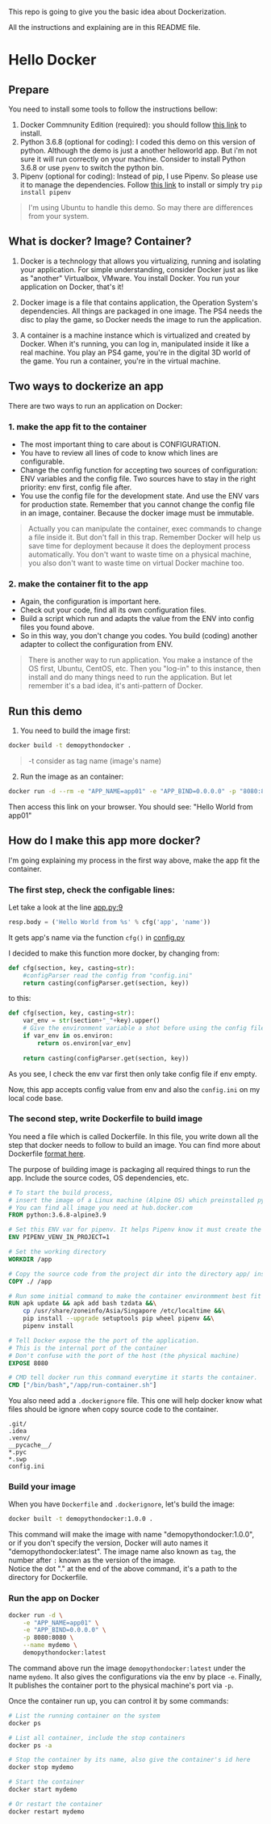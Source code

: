 This repo is going to give you the basic idea about Dockerization.

All the instructions and explaining are in this README file.

# Hello Docker

## Prepare
You need to install some tools to follow the instructions bellow:

1. Docker Commnunity Edition (required): you should follow [this link](https://docs.docker.com/install/linux/docker-ce/ubuntu/) to install.
2. Python 3.6.8 (optional for coding): I coded this demo on this version of python. Although the demo is just a another helloworld app. But i'm not sure it will run correctly on your machine. Consider to install Python 3.6.8 or use `pyenv` to switch the python bin.  
3. Pipenv (optional for coding): Instead of pip, I use Pipenv. So please use it to manage the dependencies. Follow [this link](https://github.com/pyenv/pyenv#installation) to install or simply try `pip install pipenv`
> I'm using Ubuntu to handle this demo. So may there are differences from your system. 

## What is docker? Image? Container?
1. Docker is a technology that allows you virtualizing,  running and isolating your application.
For simple understanding, consider Docker just as like as "another" Virtualbox, VMware. You install Docker. You run your application on Docker, that's it!

2. Docker image is a file that contains application, the Operation System's dependencies. All things are packaged in one image. The PS4 needs the disc to play the game, so Docker needs the image to run the application.

3. A container is a machine instance which is virtualized and created by Docker. When it's running, you can log in, manipulated inside it like a real machine. You play an PS4 game, you're in the digital 3D world of the game. You run a container, you're in the virtual machine.

## Two ways to dockerize an app
There are two ways to run an application on Docker:

### 1. make the app fit to the container

- The most important thing to care about is CONFIGURATION.
- You have to review all lines of code to know which lines are configurable.
- Change the config function for accepting two sources of configuration: ENV variables and the config file. Two sources have to stay in the right priority: env first, config file after.
- You use the config file for the development state. And use the ENV vars for production state. Remember that you cannot change the config file in an image, container. Because the docker image must be immutable.
> Actually you can manipulate the container, exec commands to change a file inside it. But don't fall in this trap. Remember Docker will help us save time for deployment because it does the deployment process automatically. You don't want to waste time on a physical machine, you also don't want to waste time on virtual Docker machine too.

### 2. make the container fit to the app 
- Again, the configuration is important here.
- Check out your code, find all its own configuration files.
- Build a script which run and adapts the value from the ENV into config files you found above.
- So in this way, you don't change you codes. You build (coding) another adapter to collect the configuration from ENV.  
> There is another way to run application. You make a instance of the OS first, Ubuntu, CentOS, etc. Then you "log-in" to this instance, then install and do many things need to run the application. But let remember it's a bad idea, it's anti-pattern of Docker.

## Run this demo
1. You need to build the image first:
```bash
docker build -t demopythondocker .
```
> -t consider as tag name (image's name)

2. Run the image as an container:
```bash
docker run -d --rm -e "APP_NAME=app01" -e "APP_BIND=0.0.0.0" -p "8080:8080" 
```
Then access this link on your browser. You should see: "Hello World from app01"

## How do I make this app more docker?
I'm going explaining my process in the first way above, make the app fit the container.

### The first step, check the configable lines:

Let take a look at the line [app.py:9](https://github.com/hostingwithdocker/demopythondocker/blob/readme/app.py#L9)
```python
resp.body = ('Hello World from %s' % cfg('app', 'name'))
```
It gets app's name via the function `cfg()` in [config.py](https://github.com/hostingwithdocker/demopythondocker/blob/readme/config.py#L9)

I decided to make this function more docker, by changing from:
```python
def cfg(section, key, casting=str):
    #configParser read the config from "config.ini"
    return casting(configParser.get(section, key))
```
to this:
```python
def cfg(section, key, casting=str):
    var_env = str(section+"_"+key).upper()
    # Give the environment variable a shot before using the config file
    if var_env in os.environ:
        return os.environ[var_env]
        
    return casting(configParser.get(section, key))
```

As you see, I check the env var first then only take config file if env empty.

Now, this app accepts config value from env and also the `config.ini` on my local code base.

### The second step, write Dockerfile to build image
You need a file which is called Dockerfile. In this file, you write down all the step that docker needs to follow to build an image.
You can find more about Dockerfile [format here](https://docs.docker.com/engine/reference/builder/).

The purpose of building image is packaging all required things to run the app. Include the source codes, OS dependencies, etc.


```Dockerfile
# To start the build process, 
# insert the image of a Linux machine (Alpine OS) which preinstalled python 3.6.8
# You can find all image you need at hub.docker.com  
FROM python:3.6.8-alpine3.9

# Set this ENV var for pipenv. It helps Pipenv know it must create the virtualenv inside the project directory 
ENV PIPENV_VENV_IN_PROJECT=1

# Set the working directory
WORKDIR /app

# Copy the source code from the project dir into the directory app/ inside the container.
COPY ./ /app

# Run some initial command to make the container environmment best fit for the app
RUN apk update && apk add bash tzdata &&\
    cp /usr/share/zoneinfo/Asia/Singapore /etc/localtime &&\
    pip install --upgrade setuptools pip wheel pipenv &&\
    pipenv install

# Tell Docker expose the the port of the application. 
# This is the internal port of the container
# Don't confuse with the port of the host (the physical machine)
EXPOSE 8080

# CMD tell docker run this command everytime it starts the container.
CMD ["/bin/bash","/app/run-container.sh"]
```

You also need add a `.dockerignore` file. This one will help docker know what files should be ignore when copy source code to the container.
```
.git/
.idea
.venv/
__pycache__/
*.pyc
*.swp
config.ini
```

### Build your image
When you have `Dockerfile` and `.dockerignore`, let's build the image:
```bash
docker built -t demopythondocker:1.0.0 .
```
This command will make the image with name "demopythondocker:1.0.0", or if you don't specify the version, Docker will auto names it "demopythondocker:latest".
The image name also known as `tag`, the number after `:` known as the version of the image.   
Notice the dot "." at the end of the above command, it's a path to the directory for Dockerfile.

### Run the app on Docker
```bash
docker run -d \
    -e "APP_NAME=app01" \
    -e "APP_BIND=0.0.0.0" \
    -p 8080:8080 \
    --name mydemo \
    demopythondocker:latest
```

The command above run the image `demopythondocker:latest` under the name `mydemo`.
It also gives the configurations via the env by place `-e`.
Finally, It publishes the container port to the physical machine's port via `-p`.

Once the container run up, you can control it by some commands:
```bash
# List the running container on the system
docker ps 

# List all container, include the stop containers
docker ps -a

# Stop the container by its name, also give the container's id here
docker stop mydemo

# Start the container
docker start mydemo

# Or restart the container
docker restart mydemo
```